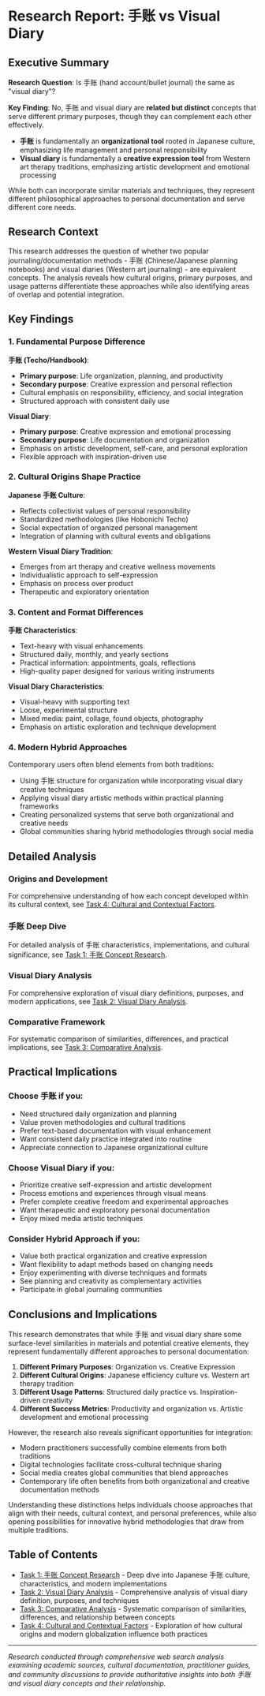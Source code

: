 # Research Report: 手账 vs Visual Diary

## Executive Summary

**Research Question**: Is 手账 (hand account/bullet journal) the same as "visual diary"?

**Key Finding**: No, 手账 and visual diary are **related but distinct** concepts that serve different primary purposes, though they can complement each other effectively.

- **手账** is fundamentally an **organizational tool** rooted in Japanese culture, emphasizing life management and personal responsibility
- **Visual diary** is fundamentally a **creative expression tool** from Western art therapy traditions, emphasizing artistic development and emotional processing

While both can incorporate similar materials and techniques, they represent different philosophical approaches to personal documentation and serve different core needs.

## Research Context

This research addresses the question of whether two popular journaling/documentation methods - 手账 (Chinese/Japanese planning notebooks) and visual diaries (Western art journaling) - are equivalent concepts. The analysis reveals how cultural origins, primary purposes, and usage patterns differentiate these approaches while also identifying areas of overlap and potential integration.

## Key Findings

### 1. Fundamental Purpose Difference

**手账 (Techo/Handbook)**:
- **Primary purpose**: Life organization, planning, and productivity
- **Secondary purpose**: Creative expression and personal reflection
- Cultural emphasis on responsibility, efficiency, and social integration
- Structured approach with consistent daily use

**Visual Diary**:
- **Primary purpose**: Creative expression and emotional processing
- **Secondary purpose**: Life documentation and organization
- Emphasis on artistic development, self-care, and personal exploration
- Flexible approach with inspiration-driven use

### 2. Cultural Origins Shape Practice

**Japanese 手账 Culture**:
- Reflects collectivist values of personal responsibility
- Standardized methodologies (like Hobonichi Techo)
- Social expectation of organized personal management
- Integration of planning with cultural events and obligations

**Western Visual Diary Tradition**:
- Emerges from art therapy and creative wellness movements
- Individualistic approach to self-expression
- Emphasis on process over product
- Therapeutic and exploratory orientation

### 3. Content and Format Differences

**手账 Characteristics**:
- Text-heavy with visual enhancements
- Structured daily, monthly, and yearly sections
- Practical information: appointments, goals, reflections
- High-quality paper designed for various writing instruments

**Visual Diary Characteristics**:
- Visual-heavy with supporting text
- Loose, experimental structure
- Mixed media: paint, collage, found objects, photography
- Emphasis on artistic exploration and technique development

### 4. Modern Hybrid Approaches

Contemporary users often blend elements from both traditions:
- Using 手账 structure for organization while incorporating visual diary creative techniques
- Applying visual diary artistic methods within practical planning frameworks
- Creating personalized systems that serve both organizational and creative needs
- Global communities sharing hybrid methodologies through social media

## Detailed Analysis

### Origins and Development
For comprehensive understanding of how each concept developed within its cultural context, see [Task 4: Cultural and Contextual Factors](./reports/task-4-cultural-contextual-factors.md).

### 手账 Deep Dive
For detailed analysis of 手账 characteristics, implementations, and cultural significance, see [Task 1: 手账 Concept Research](./reports/task-1-shouzhang-concept.md).

### Visual Diary Analysis  
For comprehensive exploration of visual diary definitions, purposes, and modern applications, see [Task 2: Visual Diary Analysis](./reports/task-2-visual-diary-analysis.md).

### Comparative Framework
For systematic comparison of similarities, differences, and practical implications, see [Task 3: Comparative Analysis](./reports/task-3-comparative-analysis.md).

## Practical Implications

### Choose 手账 if you:
- Need structured daily organization and planning
- Value proven methodologies and cultural traditions
- Prefer text-based documentation with visual enhancement
- Want consistent daily practice integrated into routine
- Appreciate connection to Japanese organizational culture

### Choose Visual Diary if you:
- Prioritize creative self-expression and artistic development
- Process emotions and experiences through visual means
- Prefer complete creative freedom and experimental approaches
- Want therapeutic and exploratory personal documentation
- Enjoy mixed media artistic techniques

### Consider Hybrid Approach if you:
- Value both practical organization and creative expression
- Want flexibility to adapt methods based on changing needs
- Enjoy experimenting with diverse techniques and formats
- See planning and creativity as complementary activities
- Participate in global journaling communities

## Conclusions and Implications

This research demonstrates that while 手账 and visual diary share some surface-level similarities in materials and potential creative elements, they represent fundamentally different approaches to personal documentation:

1. **Different Primary Purposes**: Organization vs. Creative Expression
2. **Different Cultural Origins**: Japanese efficiency culture vs. Western art therapy tradition
3. **Different Usage Patterns**: Structured daily practice vs. Inspiration-driven creativity
4. **Different Success Metrics**: Productivity and organization vs. Artistic development and emotional processing

However, the research also reveals significant opportunities for integration:
- Modern practitioners successfully combine elements from both traditions
- Digital technologies facilitate cross-cultural technique sharing
- Social media creates global communities that blend approaches
- Contemporary life often benefits from both organizational and creative documentation methods

Understanding these distinctions helps individuals choose approaches that align with their needs, cultural context, and personal preferences, while also opening possibilities for innovative hybrid methodologies that draw from multiple traditions.

## Table of Contents

- [Task 1: 手账 Concept Research](./reports/task-1-shouzhang-concept.md) - Deep dive into Japanese 手账 culture, characteristics, and modern implementations
- [Task 2: Visual Diary Analysis](./reports/task-2-visual-diary-analysis.md) - Comprehensive analysis of visual diary definition, purposes, and techniques  
- [Task 3: Comparative Analysis](./reports/task-3-comparative-analysis.md) - Systematic comparison of similarities, differences, and relationship between concepts
- [Task 4: Cultural and Contextual Factors](./reports/task-4-cultural-contextual-factors.md) - Exploration of how cultural origins and modern globalization influence both practices

---

*Research conducted through comprehensive web search analysis examining academic sources, cultural documentation, practitioner guides, and community discussions to provide authoritative insights into both 手账 and visual diary concepts and their relationship.*